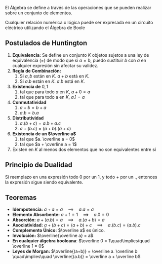 El Álgebra se define a través de las operaciones que se pueden realizar sobre un conjunto de elementos.

Cualquier relación numérica o lógica puede ser expresada en un circuito eléctrico utilizando el Álgebra de Boole

## Postulados de Huntington

1. **Equivalencia:** Se define un conjunto $K$ objetos sujetos a una ley de equivalencia $(=)$ de modo que si $a = b$, puedo sustituir $b$ con $a$ en cualquier expresión sin afectar su validez.
2. **Regla de Combinación:**
	1. Si $a,b$ están en $K$. $a + b$ está en $K$.
	2. Si $a.b$ están en $K$. $a.b$ está en $K$.
3. **Existencia de** $0,1$
	1. tal que para todo $a$ en $K$, $a + 0 = a$
	2. tal que para todo a en $K$, $a.1 = a$
4. **Conmutatividad**
	1. $a+b = b+a$
	2. $a. b = b. a$
5. **Distributividad**
	1. $a. (b + c) = a. b + a. c$
	2. $a+(b.c) = (a+b).(a+c)$
6. **Existencia de un $\overline a$**
	1. tal que $a. \overline a = 0$
	2. tal que $a + \overline a = 1$
7. Existen en $K$ al menos dos elementos que no son equivalentes entre sí

## Principio de Dualidad

Si reemplazo en una expresión todo $0$ por un $1$, y todo $+$ por un $.$, entonces la expresión sigue siendo equivalente.

## Teoremas

- **Idempotencia:** $a+a = a \quad\implies\quad a.a=a$
- **Elemento Absorbente:** $a+1 = 1 \quad\implies\quad a.0 = 0$
- **Absorción:** $a + (a.b) = a \quad\implies\quad a.(a+b) = a$
- **Asociatividad:** $a + (b + c) = (a+b) + c \quad\implies\quad a.(b.c) = (a.b).c$
- **Complemento Único:** $\overline a$ es único.
- **Involución:** $\overline{\overline a} = a$
- **En cualquier álgebra booleana**: $\overline 0 = 1\quad\implies\quad \overline 1 = 0$
- **Leyes de Morgan:** $\overline{(a+b)} = \overline a. \overline b \quad\implies\quad \overline{(a.b)} = \overline a + \overline b$
